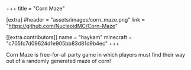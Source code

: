 +++
title = "Corn Maze"

[extra]
#header = "assets/images/corn_maze.png"
link = "https://github.com/NucleoidMC/Corn-Maze"

[[extra.contributors]]
name = "haykam"
minecraft = "c705fc7d09624d1e905bb83d81d9b4ec"
+++

Corn Maze is free-for-all party game in which players must find their way out of a randomly generated maze of corn!
